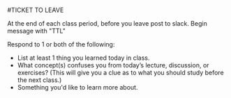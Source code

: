 #TICKET TO LEAVE

At the end of each class period, before you leave
post to slack. Begin message with "TTL"

Respond to 1 or both of the following:

* List at least 1 thing you learned today in class.
* What concept(s) confuses you from today’s lecture, discussion, or exercises? (This will give you a clue as to what you should study before the next class.)
* Something you'd like to learn more about.
